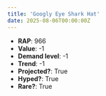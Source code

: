 ```yaml
---
title: 'Googly Eye Shark Hat'
date: 2025-08-06T00:00:00Z
---
```

- **RAP**: 966
- **Value**: -1
- **Demand level**: -1
- **Trend**: -1
- **Projected?**: True
- **Hyped?**: True
- **Rare?**: True
